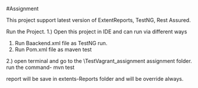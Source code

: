 #Assignment

This project support latest version of ExtentReports, TestNG, Rest Assured.

Run the Project.
1.)
Open this project in IDE and can run via different ways
1. Run Baackend.xml file as TestNG run.
2. Run Pom.xml file as maven test


2.) open terminal and go to the \TestVagrant_assignment assignment folder.
run the command- mvn test


report will be save in extents-Reports folder and will be override always. 